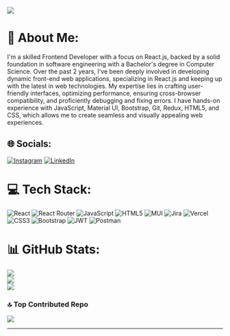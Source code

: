 [![](https://visitcount.itsvg.in/api?id=mr-malhotraz&icon=5&color=0)](https://visitcount.itsvg.in)
</br>

# 💫 About Me:

I'm a skilled Frontend Developer with a focus on React.js, backed by a solid foundation in software engineering with a Bachelor's degree in Computer Science. Over the past 2 years, I've been deeply involved in developing dynamic front-end web applications, specializing in React.js and keeping up with the latest in web technologies. My expertise lies in crafting user-friendly interfaces, optimizing performance, ensuring cross-browser compatibility, and proficiently debugging and fixing errors. I have hands-on experience with JavaScript, Material UI, Bootstrap, Git, Redux, HTML5, and CSS, which allows me to create seamless and visually appealing web experiences. 


## 🌐 Socials:
[![Instagram](https://img.shields.io/badge/Instagram-%23E4405F.svg?logo=Instagram&logoColor=white)](https://instagram.com/ma1hotraz) [![LinkedIn](https://img.shields.io/badge/LinkedIn-%230077B5.svg?logo=linkedin&logoColor=white)](https://linkedin.com/in/ma1hotraz) 

# 💻 Tech Stack:
![React](https://img.shields.io/badge/react-%2320232a.svg?style=for-the-badge&logo=react&logoColor=%2361DAFB) ![React Router](https://img.shields.io/badge/React_Router-CA4245?style=for-the-badge&logo=react-router&logoColor=white) ![JavaScript](https://img.shields.io/badge/javascript-%23323330.svg?style=for-the-badge&logo=javascript&logoColor=%23F7DF1E) ![HTML5](https://img.shields.io/badge/html5-%23E34F26.svg?style=for-the-badge&logo=html5&logoColor=white) ![MUI](https://img.shields.io/badge/MUI-%230081CB.svg?style=for-the-badge&logo=mui&logoColor=white) ![Jira](https://img.shields.io/badge/jira-%230A0FFF.svg?style=for-the-badge&logo=jira&logoColor=white) ![Vercel](https://img.shields.io/badge/vercel-%23000000.svg?style=for-the-badge&logo=vercel&logoColor=white) ![CSS3](https://img.shields.io/badge/css3-%231572B6.svg?style=for-the-badge&logo=css3&logoColor=white) ![Bootstrap](https://img.shields.io/badge/bootstrap-%238511FA.svg?style=for-the-badge&logo=bootstrap&logoColor=white) ![JWT](https://img.shields.io/badge/JWT-black?style=for-the-badge&logo=JSON%20web%20tokens) ![Postman](https://img.shields.io/badge/Postman-FF6C37?style=for-the-badge&logo=postman&logoColor=white)
# 📊 GitHub Stats:
![](https://github-readme-stats.vercel.app/api?username=mr-malhotraz&theme=react&hide_border=false&include_all_commits=false&count_private=false)<br/>
![](https://github-readme-streak-stats.herokuapp.com/?user=mr-malhotraz&theme=react&hide_border=false)<br/>
![](https://github-readme-stats.vercel.app/api/top-langs/?username=mr-malhotraz&theme=react&hide_border=false&include_all_commits=false&count_private=false&layout=compact)

### 🔝 Top Contributed Repo
![](https://github-contributor-stats.vercel.app/api?username=mr-malhotraz&limit=5&theme=radical&combine_all_yearly_contributions=true)

---

<!-- Proudly created with GPRM ( https://gprm.itsvg.in ) -->
